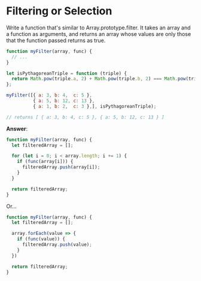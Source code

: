 # Filtering or Selection

Write a function that's similar to Array.prototype.filter. It takes an array and a function as arguments, and returns an array whose values are only those that the function passed returns as true.

```js
function myFilter(array, func) {
  // ...
}

let isPythagoreanTriple = function (triple) {
  return Math.pow(triple.a, 2) + Math.pow(triple.b, 2) === Math.pow(triple.c, 2);
};

myFilter([{ a: 3, b: 4,  c: 5 },
          { a: 5, b: 12, c: 13 },
          { a: 1, b: 2,  c: 3 },], isPythagoreanTriple);

// returns [ { a: 3, b: 4, c: 5 }, { a: 5, b: 12, c: 13 } ]
```

**Answer**:

```js
function myFilter(array, func) {
  let filteredArray = [];

  for (let i = 0; i < array.length; i += 1) {
    if (func(array[i])) {
      filteredArray.push(array[i]);
    }
  }

  return filteredArray;
}
```

Or...

```js
function myFilter(array, func) {
  let filteredArray = [];

  array.forEach(value => {
    if (func(value)) {
      filteredArray.push(value);
    }
  })

  return filteredArray;
}
```